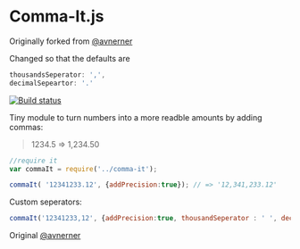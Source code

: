 Comma-It.js
===========

Originally forked from [@avnerner](https://github.com/AvnerCohen/comma-it)

Changed so that the defaults are

```js
thousandsSeperator: ',',
decimalSepeartor: '.'
```

[![Build status](https://travis-ci.org/AvnerCohen/comma-it.png)](https://travis-ci.org/AvnerCohen/comma-it)

Tiny module to turn numbers into a more readble amounts by adding commas:
> 1234.5  => 1,234.50

```js
//require it
var commaIt = require('../comma-it');
```

```js
commaIt( '12341233.12', {addPrecision:true}); // => '12,341,233.12'
```

Custom seperators:

```js
commaIt('12341233,12', {addPrecision:true, thousandSeperator : ' ', decimalSeperator : ','}); // => 12 341 233,12'
```

Original
[@avnerner](https://www.twitter.com/avnerner "@avnerner")
